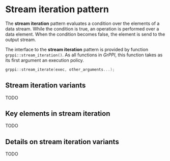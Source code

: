 # Stream iteration pattern

The **stream iteration** pattern evaluates a condition over the elements of a data stream. While the condition is true, an operation is performed over a data element. When the condition becomes false, the element is send to the output stream.

The interface to the **stream iteration** pattern is provided by function `grppi::stream_iteration()`. As all functions in *GrPPI*, this function takes as its first argument an execution policy.

~~~c++
grppi::stream_iterate(exec, other_arguments...);
~~~

## Stream iteration variants

TODO

## Key elements in stream iteration

TODO

## Details on stream iteration variants

TODO